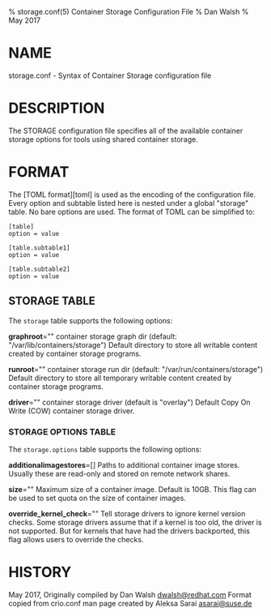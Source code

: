 % storage.conf(5) Container Storage Configuration File
% Dan Walsh
% May 2017

# NAME
storage.conf - Syntax of Container Storage configuration file

# DESCRIPTION
The STORAGE configuration file specifies all of the available container storage options
for tools using shared container storage.

# FORMAT
The [TOML format][toml] is used as the encoding of the configuration file.
Every option and subtable listed here is nested under a global "storage" table.
No bare options are used. The format of TOML can be simplified to:

    [table]
    option = value

    [table.subtable1]
    option = value

    [table.subtable2]
    option = value

## STORAGE TABLE

The `storage` table supports the following options:

**graphroot**=""
  container storage graph dir (default: "/var/lib/containers/storage")
  Default directory to store all writable content created by container storage programs.

**runroot**=""
  container storage run dir (default: "/var/run/containers/storage")
  Default directory to store all temporary writable content created by container storage programs.

**driver**=""
  container storage driver (default is "overlay")
  Default Copy On Write (COW) container storage driver.

### STORAGE OPTIONS TABLE

The `storage.options` table supports the following options:

**additionalimagestores**=[]
  Paths to additional container image stores. Usually these are read-only and stored on remote network shares.

**size**=""
  Maximum size of a container image.  Default is 10GB.  This flag can be used to set quota
  on the size of container images.

**override_kernel_check**=""
  Tell storage drivers to ignore kernel version checks.  Some storage drivers assume that if a kernel is too
  old, the driver is not supported.  But for kernels that have had the drivers backported, this flag
  allows users to override the checks.

# HISTORY
May 2017, Originally compiled by Dan Walsh <dwalsh@redhat.com>
Format copied from crio.conf man page created by Aleksa Sarai <asarai@suse.de>
